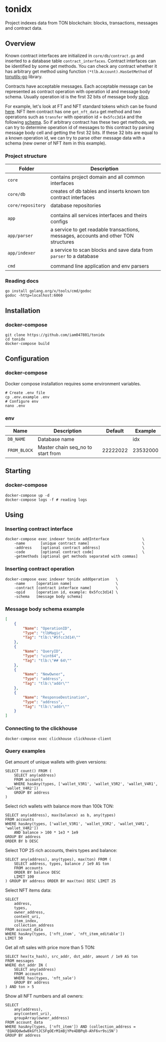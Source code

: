 # tonidx

Project indexes data from TON blockchain: blocks, transactions, messages and contract data. 

## Overview

Known contract interfaces are initialized in `core/db/contract.go` and inserted to a database table `contract_interfaces`. 
Contract interfaces can be identified by some get methods. You can check any contract whether it has arbitrary get method 
using function `(*tlb.Account).HasGetMethod` of [tonutils-go](https://github.com/xssnick/tonutils-go) library. 

Contracts have acceptable messages. Each acceptable message can be represented as contract operation with 
operation id and message body schema. Usually operation id is the first 32 bits of message body [slice](https://ton.org/docs/#/func/types?id=atomic-types).

For example, let's look at FT and NFT standard tokens which can be found [here](https://github.com/ton-blockchain/token-contract/).
NFT item contract has one `get_nft_data` get method and two operations such as `transfer` 
with operation id = `0x5fcc3d14` and the following [schema](https://github.com/xssnick/tonutils-go/blob/0cf1be2f79276255f15e85a7274aba2d7f8fc52e/ton/nft/item.go#L14). 
So if arbitrary contract has these two get methods, we can try to determine operation id of
messages to this contract by parsing message body cell and getting the first 32 bits. If these 32 bits are equal to 
a known operation id, we can try to parse other message data with a schema (new owner of NFT item in this example).

### Project structure

| Folder            | Description                                                                         |
|-------------------|-------------------------------------------------------------------------------------|
| `core`            | contains project domain and all common interfaces                                   |
| `core/db`         | creates of db tables and inserts known ton contract interfaces                      |
| `core/repository` | database repositories                                                               |
|                   |                                                                                     |
| `app`             | contains all services interfaces and theirs configs                                 |
| `app/parser`      | a service to get readable transactions, messages, accounts and other TON structures |
| `app/indexer`     | a service to scan blocks and save data from `parser` to a database                  |
|                   |                                                                                     |
| `cmd`             | command line application and env parsers                                            |

### Reading docs
```shell
go install golang.org/x/tools/cmd/godoc
godoc -http=localhost:6060
```

## Installation

[//]: # (### docker)
[//]: # (```shell)
[//]: # (git clone https://github.com/iam047801/tonidx)
[//]: # (cd tonidx)
[//]: # (docker build -t indexer:latest .)
[//]: # (```)

### docker-compose
```shell
git clone https://github.com/iam047801/tonidx
cd tonidx
docker-compose build
```

## Configuration

### docker-compose
Docker compose installation requires some environment variables.
```shell
# Create .env file
cp .env.example .env
# Configure env
nano .env
```

### env

| Name         | Description                       | Default  | Example  |
|--------------|-----------------------------------|----------|----------|
| `DB_NAME`    | Database name                     |          | idx      |
| `FROM_BLOCK` | Master chain seq_no to start from | 22222022 | 23532000 |

## Starting

[//]: # (### docker)
[//]: # (```shell)
[//]: # (docker run -d -n indexer-service --env-file .env indexer:latest)
[//]: # (```)

### docker-compose
```shell
docker-compose up -d
docker-compose logs -f # reading logs
```

## Using

### Inserting contract interface

```shell
docker-compose exec indexer tonidx addInterface               \ 
    -name       [unique contract name]                        \
    -address    [optional contract address]                   \
    -code       [optional contract code]                      \
    -getmethods [optional get methods separated with commas]
```

### Inserting contract operation

```shell
docker-compose exec indexer tonidx addOperation   \ 
    -name     [operation name]                    \
    -contract [contract interface name]           \
    -opid     [operation id, example: 0x5fcc3d14] \
    -schema   [message body schema]
```

### Message body schema example
```json
[
    {
        "Name": "OperationID",
        "Type": "tlbMagic",
        "Tag": "tlb:\"#5fcc3d14\""
    },
    {
        "Name": "QueryID",
        "Type": "uint64",
        "Tag": "tlb:\"## 64\""
    },
    {
        "Name": "NewOwner",
        "Type": "address",
        "Tag": "tlb:\"addr\""
    },
    {
        "Name": "ResponseDestination",
        "Type": "address",
        "Tag": "tlb:\"addr\""
    }
]
```

### Connecting to the clickhouse

```shell
docker-compose exec clickhouse clickhouse-client
```

### Query examples

Get amount of unique wallets with given versions:

```clickhouse
SELECT count() FROM (
    SELECT any(address)
    FROM accounts
    WHERE hasAny(types, ['wallet_V3R1', 'wallet_V3R2', 'wallet_V4R1', 'wallet_V4R2'])
    GROUP BY address
)
```

Select rich wallets with balance more than 100k TON:

```clickhouse
SELECT any(address), max(balance) as b, any(types)
FROM accounts
WHERE hasAny(types, ['wallet_V3R1', 'wallet_V3R2', 'wallet_V4R1', 'wallet_V4R2'])
    AND balance > 100 * 1e3 * 1e9
GROUP BY address
ORDER BY b DESC
```

Select TOP 25 rich accounts, theirs types and balance:

```clickhouse
SELECT any(address), any(types), max(ton) FROM (
    SELECT address, types, balance / 1e9 AS ton
    FROM accounts
    ORDER BY balance DESC
    LIMIT 100
) GROUP BY address ORDER BY max(ton) DESC LIMIT 25
```

Select NFT items data:

```clickhouse
SELECT
    address,
    types,
    owner_address,
    content_uri,
    item_index,
    collection_address
FROM account_data
WHERE hasAny(types, ['nft_item', 'nft_item_editable'])
LIMIT 50
```

Get all nft sales with price more than 5 TON:

```clickhouse
SELECT hex(tx_hash), src_addr, dst_addr, amount / 1e9 AS ton
FROM messages
WHERE dst_addr IN (
    SELECT any(address)
    FROM accounts
    WHERE has(types, 'nft_sale')
    GROUP BY address
) AND ton > 5
```

Show all NFT numbers and all owners:  

```clickhouse
SELECT
    any(address),
    any(content_uri),
    groupArray(owner_address)
FROM account_data
WHERE hasAny(types, ['nft_item']) AND (collection_address = 'EQAOQdwdw8kGftJCSFgOErM1mBjYPe4DBPq8-AhF6vr9si5N')
GROUP BY address
```